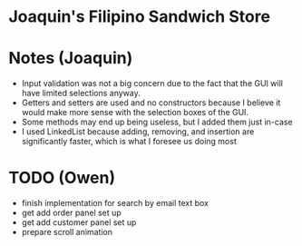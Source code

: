 # Joaquin's Filipino Sandwich Store

# Notes (Joaquin)
- Input validation was not a big concern due to the fact that the GUI will have limited selections anyway. 
- Getters and setters are used and no constructors because I believe it would make more sense with the selection boxes of the GUI.
- Some methods may end up being useless, but I added them just in-case
- I used LinkedList because adding, removing, and insertion are significantly faster, which is what I foresee us doing most

# TODO (Owen)
- finish implementation for search by email text box
- get add order panel set up
- get add customer panel set up
- prepare scroll animation
